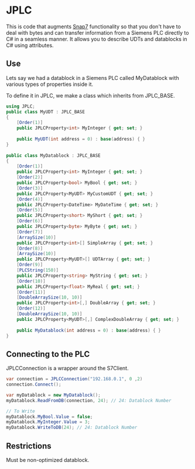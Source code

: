 # JPLC
This is code that augments [Snap7](http://snap7.sourceforge.net/) functionality so that you don't have to deal with bytes and can transfer information from a Siemens PLC directly to C# in a seamless manner. It allows you to describe UDTs and datablocks in C# using attributes. 

## Use
Lets say we had a datablock in a Siemens PLC called MyDatablock with various types of properties inside it. 

To define it in JPLC, we make a class which inherits from JPLC_BASE. 


```c#
using JPLC;
public class MyUDT : JPLC_BASE
{
    [Order(1)]
    public JPLCProperty<int> MyInteger { get; set; }
    
    public MyUDT(int address = 0) : base(address) { }
}
    
public class MyDatablock : JPLC_BASE
{
    [Order(1)]
    public JPLCProperty<int> MyInteger { get; set; }
    [Order(2)]
    public JPLCProperty<bool> MyBool { get; set; }
    [Order(3)]
    public JPLCProperty<MyUDT> MyCustomUDT { get; set; }
    [Order(4)]
    public JPLCProperty<DateTime> MyDateTime { get; set; }
    [Order(5)]
    public JPLCProperty<short> MyShort { get; set; }
    [Order(6)]
    public JPLCProperty<byte> MyByte { get; set; }
    [Order(7)]
    [ArraySize(10)]
    public JPLCProperty<int>[] SimpleArray { get; set; }
    [Order(8)]
    [ArraySize(10)]
    public JPLCProperty<MyUDT>[] UDTArray { get; set; }
    [Order(9)]
    [PLCString(150)]
    public JPLCProperty<string> MyString { get; set; }
    [Order(10)]
    public JPLCProperty<float> MyReal { get; set; }
    [Order(11)]
    [DoubleArraySize(10, 10)]
    public JPLCProperty<int>[,] DoubleArray { get; set; }
    [Order(12)]
    [DoubleArraySize(10, 10)]
    public JPLCProperty<MyUDT>[,] ComplexDoubleArray { get; set; }
    
    public MyDatablock(int address = 0) : base(address) { }
}
```

## Connecting to the PLC

JPLCConnection is a wrapper around the S7Client.

```c#
var connection = JPLCConnection("192.168.0.1", 0 ,2)
connection.Connect(); 

var myDatablock = new MyDatablock();
myDatablock.ReadFromDB(connection, 24); // 24: Datablock Number

// To Write
myDatablock.MyBool.Value = false;
myDatablock.MyInteger.Value = 3;
myDatablock.WriteToDB(24); // 24: Datablock Number
```

## Restrictions
Must be non-optimized datablock.

